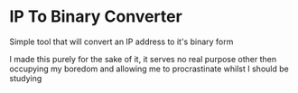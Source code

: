 # IP To Binary Converter
Simple tool that will convert an IP address to it's binary form

I made this purely for the sake of it, it serves no real purpose other then occupying my boredom and allowing me to procrastinate whilst I should be studying
